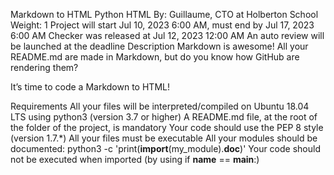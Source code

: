 Markdown to HTML
Python
HTML
 By: Guillaume, CTO at Holberton School
 Weight: 1
 Project will start Jul 10, 2023 6:00 AM, must end by Jul 17, 2023 6:00 AM
 Checker was released at Jul 12, 2023 12:00 AM
 An auto review will be launched at the deadline
Description
Markdown is awesome! All your README.md are made in Markdown, but do you know how GitHub are rendering them?

It’s time to code a Markdown to HTML!

Requirements
All your files will be interpreted/compiled on Ubuntu 18.04 LTS using python3 (version 3.7 or higher)
A README.md file, at the root of the folder of the project, is mandatory
Your code should use the PEP 8 style (version 1.7.*)
All your files must be executable
All your modules should be documented: python3 -c 'print(__import__(my_module).__doc__)'
Your code should not be executed when imported (by using if __name__ == __main__:)
